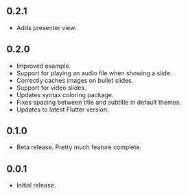 ## 0.2.1

* Adds presenter view.

## 0.2.0

* Improved example.
* Support for playing an audio file when showing a slide.
* Correctly caches images on bullet slides.
* Support for video slides.
* Updates syntax coloring package.
* Fixes spacing between title and subtitle in default themes.
* Updates to latest Flutter version.

## 0.1.0

* Beta release. Pretty much feature complete.

## 0.0.1

* Initial release.
